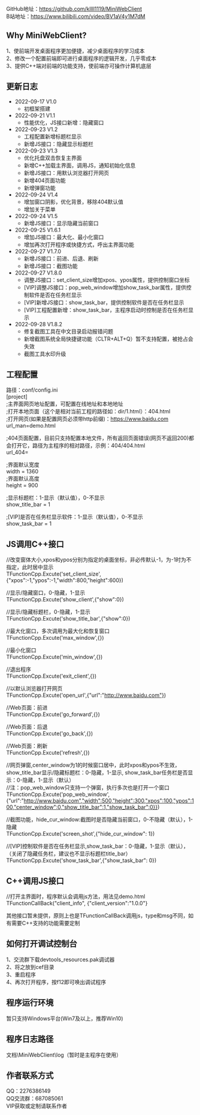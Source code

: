GitHub地址：https://github.com/kllll1119/MiniWebClient  
B站地址：https://www.bilibili.com/video/BV1aV4y1M7dM  
  
## Why MiniWebClient?  
1、使前端开发桌面程序更加便捷，减少桌面程序的学习成本  
2、修改一个配置前端即可进行桌面程序的逻辑开发，几乎零成本  
3、提供C++端对前端的功能支持，使前端亦可操作计算机底层  

  
## 更新日志
* 2022-09-17 V1.0  
  * 初框架搭建  
* 2022-09-21 V1.1  
  * 性能优化，JS接口新增：隐藏窗口  
* 2022-09-23 V1.2  
  * 工程配置新增标题栏显示  
  * 新增JS接口：隐藏显示标题栏  		   
* 2022-09-23 V1.3  
  * 优化托盘双击恢复主界面  
  * 新增C++加载主界面，调用JS，通知初始化信息	
  * 新增JS接口：用默认浏览器打开网页  
  * 新增404页面功能  
  * 新增弹窗功能  
* 2022-09-24 V1.4  
  * 增加窗口阴影，优化背景，移除404默认值  
  * 增加关于菜单  		   
* 2022-09-24 V1.5  
  * 新增JS接口：显示隐藏当前窗口  
* 2022-09-25 V1.6.1  
  * 增加JS接口：最大化、最小化窗口  
  * 增加再次打开程序或快捷方式，呼出主界面功能  
* 2022-09-27 V1.7.0  
  * 新增JS接口：前进、后退、刷新  
  * 新增JS接口：截图功能  
* 2022-09-27 V1.8.0  
  * 调整JS接口：set_client_size增加xpos、ypos属性，提供控制窗口坐标  
  * [VIP]调整JS接口：pop_web_window增加show_task_bar属性，提供控制软件是否在任务栏显示  
  * [VIP]新增JS接口：show_task_bar，提供控制软件是否在任务栏显示  
  * [VIP]工程配置新增：show_task_bar，主程序启动时控制是否在任务栏显示  
* 2022-09-28 V1.8.2  
  * 修复截图工具在中文目录启动报错问题  
  * 新增截图系统全局快捷键功能（CLTR+ALT+Q）暂不支持配置，被抢占会失效  
  * 截图工具水印升级    

## 工程配置
路径：conf/config.ini  
[project]  
;主界面网页地址配置，可配置在线地址和本地地址    
;打开本地页面（这个是相对当前工程的路径如：dir/1.html）：404.html  
;打开网页(如果是配置网页必须带http前缀)：https://www.baidu.com  
url_man=demo.html  
  
;404页面配置，目前只支持配置本地文件，所有返回页面错误(网页不返回200)都会打开它，路径为主程序的相对路径，示例：404/404.html  
url_404=  
  
;界面默认宽度  
width = 1360  
;界面默认高度  
height = 900  
  
;显示标题栏：1-显示（默认值），0-不显示  
show_title_bar = 1  

;[VIP]是否在任务栏显示软件：1-显示（默认值），0-不显示  
show_task_bar = 1  

## JS调用C++接口
//改变窗体大小,xpos和ypos分别为指定的桌面坐标，非必传默认-1，为-1时为不指定，此时居中显示  
TFunctionCpp.Excute('set_client_size',{"xpos":-1,"ypos":-1,"width":800,"height":600})  
  
//显示/隐藏窗口，0-隐藏，1-显示  
TFunctionCpp.Excute('show_client',{"show":0})  
  
//显示/隐藏标题栏，0-隐藏，1-显示  
TFunctionCpp.Excute('show_title_bar',{"show":0})  
  
//最大化窗口，多次调用为最大化和恢复窗口  
TFunctionCpp.Excute('max_window',{})  
  
//最小化窗口  
TFunctionCpp.Excute('min_window',{})  
  
//退出程序  
TFunctionCpp.Excute('exit_client',{})  
  
//以默认浏览器打开网页  
TFunctionCpp.Excute('open_url',{"url":"http://www.baidu.com"})  

//Web页面：前进  
TFunctionCpp.Excute('go_forward',{})  

//Web页面：后退  
TFunctionCpp.Excute('go_back',{})  

//Web页面：刷新  
TFunctionCpp.Excute('refresh',{})  
  
//网页弹窗,center_window为1的时候窗口居中，此时xpos和ypos不生效，show_title_bar显示/隐藏标题栏：0-隐藏，1-显示, show_task_bar任务栏是否显示：0-隐藏，1-显示（默认）  
//注：pop_web_window只支持一个弹窗，执行多次也是打开一个窗口  
TFunctionCpp.Excute('pop_web_window',{"url":"http://www.baidu.com","width":500,"height":300,"xpos":100,"ypos":100,"center_window":0,"show_title_bar":1,"show_task_bar":0}}) 

//截图功能，hide_cur_window:截图时是否隐藏当前窗口，0-不隐藏（默认），1-隐藏  
TFunctionCpp.Excute('screen_shot',{"hide_cur_window": 1})  

//[VIP]控制软件是否在任务栏显示,show_task_bar：0-隐藏，1-显示（默认），（关闭了隐藏任务栏，建议也不显示标题栏title_bar）
TFunctionCpp.Excute('show_task_bar',{"show_task_bar": 0})   
  
## C++调用JS接口
//打开主界面时，程序默认会调用js方法，用法见demo.html  
TFunctionCallBack("client_info", {"client_version":"1.0.0"}  

其他接口暂未提供，原则上也是TFunctionCallBack调用js，type和msg不同，如有需要C++支持的功能需要定制  

## 如何打开调试控制台
1、交流群下载devtools_resources.pak调试器  
2、将之放到cef目录  
3、重启程序  
4、再次打开程序，按f12即可唤出调试程序


## 程序运行环境
暂只支持Windows平台(Win7及以上，推荐Win10)

  
## 程序日志路径
文档\MiniWebClient\log（暂时是主程序在使用）  


## 作者联系方式
QQ：2276386149  
QQ交流群：687085061  
VIP获取或定制请联系作者  

